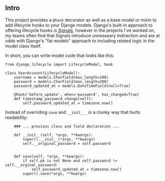 ## Intro

This project provides a `@hook` decorator as well as a base model or mixin to add lifecycle hooks to your Django models. Django's built-in approach to offering lifecycle hooks is [Signals](https://docs.djangoproject.com/en/2.0/topics/signals/), however in the projects I've worked on, my teams often find that Signals introduce unnesseary indirection and are at odds with Django's "fat models" approach to including related logic in the model class itself. 

In short, you can write model code that looks like this:

```
from django_lifecycle import LifecycleModel, hook

class UserAccount(LifecycleModel):
    username = models.CharField(max_length=100)
    password = models.CharField(max_length=200)
    password_updated_at = models.DateTimeField(null=True)
    
    @hook('before_update', when='password', has_changed=True)
    def timestamp_password_change(self):
        self.password_updated_at = timezone.now()
```

Instead of overriding `save` and `__init___` in a clunky way that hurts readability:

```
    ### ... previous class and field declaration ...
    
    def __init__(self, *args, **kwargs):
        super().__init__(*args, **kwargs)
        self.__original_password = self.password
        
        
    def save(self, *args, **kwargs):
        if self.pk is not None and self.password != self.__orginal_password:
            self.password_updated_at = timezone.now()
        super().save(*args, **kwargs)

```
